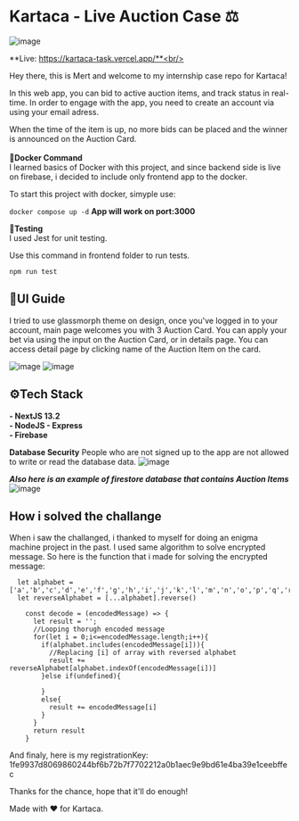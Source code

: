 # Kartaca - Live Auction Case ⚖️ 

![image](https://user-images.githubusercontent.com/79616834/227805523-df90c96c-7fb3-497b-87aa-92088b970e38.png)


**Live: https://kartaca-task.vercel.app/**<br/>

 Hey there, this is Mert and welcome to my internship case repo for Kartaca!
 
In this web app, you can bid to active auction items, and track status in real-time. In order to engage with the app, you need to create an account via using your email adress.

When the time of the item is up, no more bids can be placed and the winner is announced on the Auction Card.<br/><br/>
**🐋Docker Command**<br/> 
I learned basics of Docker with this project, and since backend side is live on firebase, i decided to include only frontend app to the docker.

To start this project with docker, simyple use:

``
  docker compose up -d
``
**App will work on port:3000**<br/>

**🧪Testing**<br/> 
I used Jest for unit testing.

Use this command in frontend folder to run tests.

``
  npm run test
``


## 🎨UI Guide

I tried to use glassmorph theme on design, once you've logged in to your account, main page welcomes you with 3 Auction Card. You can apply your bet via using the input on the Auction Card, or in details page. You can access detail page by clicking name of the Auction Item on the card.

![image](https://user-images.githubusercontent.com/79616834/227809589-0769d45a-51e5-4221-a883-cfcae0aaa23f.png)
![image](https://user-images.githubusercontent.com/79616834/227812387-de73e8b5-1504-42bf-aaa4-c99c949ecae4.png)

## ⚙️Tech Stack


**- NextJS 13.2**<br/>
**- NodeJS - Express**<br/>
**- Firebase**<br/>

**Database Security**
People who are not signed up to the app are not allowed to write or read the database data.
![image](https://user-images.githubusercontent.com/79616834/227814579-a134eb60-a053-4775-a6d0-b894860ae982.png)

***Also here is an example of firestore database that contains Auction Items***
![image](https://user-images.githubusercontent.com/79616834/227819962-62a619a8-e887-4600-9aac-bf9b760417d9.png)

## How i solved the challange

When i saw the challanged, i thanked to myself for doing an enigma machine project in the past. I used same algorithm to solve encrypted message. So here is the function that i made for solving the encrypted message:

```
  let alphabet = ['a','b','c','d','e','f','g','h','i','j','k','l','m','n','o','p','q','r','s','t','u','v','w','x','y','z']
  let reverseAlphabet = [...alphabet].reverse()
    
    const decode = (encodedMessage) => {
      let result = '';
      //Looping thorugh encoded message
      for(let i = 0;i<=encodedMessage.length;i++){
        if(alphabet.includes(encodedMessage[i])){
          //Replacing [i] of array with reversed alphabet
          result += reverseAlphabet[alphabet.indexOf(encodedMessage[i])]
        }else if(undefined){
          
        }
        else{
          result += encodedMessage[i]
        }
      }
      return result
    }
```
And finaly, here is my registrationKey: 1fe9937d8069860244bf6b72b7f7702212a0b1aec9e9bd61e4ba39e1ceebffec


Thanks for the chance, hope that it'll do enough!

Made with ❤️ for Kartaca.

